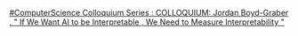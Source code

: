 [#ComputerScience Colloquium Series : COLLOQUIUM: Jordan Boyd-Graber , " If We Want AI to be Interpretable , We Need to Measure Interpretability " ](https://qi.tc/qi/7673)